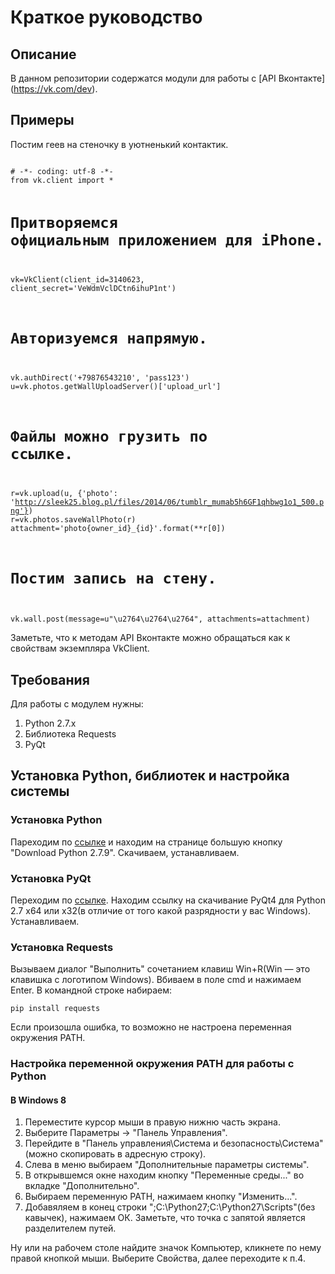 # Краткое руководство

## Описание

В данном репозитории содержатся модули для работы с [API Вконтакте]
(https://vk.com/dev). 

## Примеры

Постим геев на стеночку в уютненький контактик.

<code>
# -*- coding: utf-8 -*-
from vk.client import *

# Притворяемся официальным приложением для iPhone.
vk=VkClient(client_id=3140623, client_secret='VeWdmVclDCtn6ihuP1nt')
# Авторизуемся напрямую.
vk.authDirect('+79876543210', 'pass123')
u=vk.photos.getWallUploadServer()['upload_url']
# Файлы можно грузить по ссылке.
r=vk.upload(u, {'photo': 'http://sleek25.blog.pl/files/2014/06/tumblr_mumab5h6GF1qhbwg1o1_500.png'})
r=vk.photos.saveWallPhoto(r)
attachment='photo{owner_id}_{id}'.format(**r[0])
# Постим запись на стену.
vk.wall.post(message=u"\u2764\u2764\u2764", attachments=attachment)
</code>

Заметьте, что к методам API Вконтакте можно обращаться как к свойствам 
экземпляра VkClient.

## Требования

Для работы с модулем нужны:

1. Python 2.7.x
2. Библиотека Requests
3. PyQt

## Установка Python, библиотек и настройка системы

### Установка Python

Пареходим по [ссылке](https://www.python.org/downloads/) и находим на странице 
большую кнопку "Download Python 2.7.9". Скачиваем, устанавливаем.

### Установка PyQt

Переходим по [ссылке](http://www.riverbankcomputing.com/software/pyqt/download).
Находим ссылку на скачивание PyQt4 для Python 2.7 x64 или x32(в отличие от 
того какой разрядности у вас Windows). Устанавливаем.

### Установка Requests

Вызываем диалог "Выполнить" сочетанием клавиш Win+R(Win — это клавишка с 
логотипом Windows). Вбиваем в поле cmd и нажимаем Enter. В командной строке 
набираем:

    pip install requests

Если произошла ошибка, то возможно не настроена переменная окружения PATH.

### Настройка переменной окружения PATH для работы с Python

#### В Windows 8

1. Переместите курсор мыши в правую нижню часть экрана.
2. Выберите Параметры → "Панель Управления".
3. Перейдите в "Панель управления\Система и безопасность\Система"(можно 
скопировать в адресную строку).
4. Слева в меню выбираем "Дополнительные параметры системы".
5. В открывшемся окне находим кнопку "Переменные среды..." во вкладке 
"Дополнительно".
6. Выбираем переменную PATH, нажимаем кнопку "Изменить...".
7. Добавяляем в конец строки ";C:\Python27;C:\Python27\Scripts"(без кавычек), 
нажимаем ОК. Заметьте, что точка с запятой является разделителем путей.

Ну или на рабочем столе найдите значок Компьютер, кликнете по нему правой 
кнопкой мыши. Выберите Свойства, далее переходите к п.4.